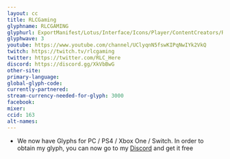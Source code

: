 ```yaml
---
layout: cc
title: RLCGaming
glyphname: RLCGAMING
glyphurl: ExportManifest/Lotus/Interface/Icons/Player/ContentCreators/RLCGaming.png
glyphwave: 3
youtube: https://www.youtube.com/channel/UClyqnN5fswKIPqNwIYk2VkQ
twitch: https://twitch.tv/rlcgaming
twitter: https://twitter.com/RLC_Here
discord: https://discord.gg/XkVbBwG
other-site:
primary-language:
global-glyph-code:
currently-partnered:
stream-currency-needed-for-glyph: 3000
facebook:
mixer:
ccid: 163
alt-names:
---
```

* We now have Glyphs for PC / PS4 / Xbox One / Switch. In order to obtain my glyph, you can now go to my [Discord](https://https//discord.gg/XkVbBwG) and get it free
